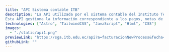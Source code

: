 ```yaml
---
title: "API Sistema contable ITB"
description: "La API utilizada por el sistema contable del Instituto Tecnológico Bolivariano de Tecnología (ITB) se encarga de realizar las importaciones de caja desde los sistemas SGA ITB, SGA ITB Online, Conduce Ecuador y Educación Continua ITB.
Esta API gestiona la información correspondiente a los pagos, notas de crédito y recibos de caja generados por los cajeros durante las sesiones de caja abiertas en el día seleccionado."
technologies: ["Astro", "TailwindCSS", "JavaScript", "Html", "CSS"]
images:
  - "./static/api1.png"
previewLink: "https://sga.itb.edu.ec/api?a=facturacionNewProcess&fecha=06-09-2024&caja=164"
githubLink: ""
---
```

